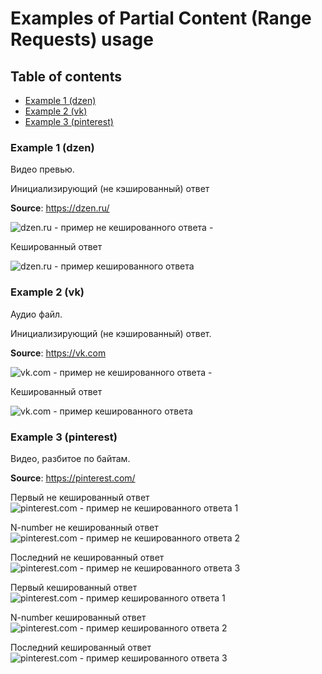# Examples of Partial Content (Range Requests) usage

## Table of contents

- [Example 1 (dzen)](#example-1-dzen)
- [Example 2 (vk)](#example-2-vk)
- [Example 3 (pinterest)](#example-3-pinterest)

### Example 1 (dzen)

Видео превью.

Инициализирующий (не кэшированный) ответ

**Source**: <https://dzen.ru/>

![dzen.ru - пример не кешированного ответа](../assets/dzen/no-cached-1.png) -

Кешированный ответ

![dzen.ru - пример кешированного ответа](../assets/dzen/cached-1.png)

### Example 2 (vk)

Аудио файл.

Инициализирующий (не кэшированный) ответ.

**Source**: <https://vk.com>

![vk.com - пример не кешированного ответа](../assets/vk/no-cached-1.png) -

Кешированный ответ

![vk.com - пример кешированного ответа](../assets/vk/cached-1.png)

<!-- Не понятно зачем его отправили именно так, так как аудио файлы маленькие. -->

### Example 3 (pinterest)

Видео, разбитое по байтам.

**Source**: <https://pinterest.com/>

Первый не кешированный ответ
![pinterest.com - пример не кешированного ответа 1](../assets/pinterest/no-cached-1.png)

N-number не кешированный ответ
![pinterest.com - пример не кешированного ответа 2](../assets/pinterest/no-cached-2.png)

Последний не кешированный ответ
![pinterest.com - пример не кешированного ответа 3](../assets/pinterest/no-cached-1.png)

Первый кешированный ответ
![pinterest.com - пример кешированного ответа 1](../assets/pinterest/cached-1.png)

N-number кешированный ответ
![pinterest.com - пример кешированного ответа 2](../assets/pinterest/cached-2.png)

Последний кешированный ответ
![pinterest.com - пример кешированного ответа 3](../assets/pinterest/cached-3.png)
